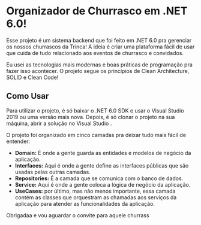 # Organizador de Churrasco em .NET 6.0!

Esse projeto é um sistema backend que foi feito em .NET 6.0 pra gerenciar os nossos churrascos da Trinca! A ideia é criar uma plataforma fácil de usar que cuida de tudo relacionado aos eventos de churrasco e convidados.

Eu usei as tecnologias mais modernas e boas práticas de programação pra fazer isso acontecer. O projeto segue os princípios de Clean Architecture, SOLID e Clean Code!

## Como Usar

Para utilizar o projeto, é só baixar o .NET 6.0 SDK e usar o Visual Studio 2019 ou uma versão mais nova. Depois, é só clonar o projeto na sua máquina, abrir a solução no Visual Studio .


O projeto foi organizado em cinco camadas pra deixar tudo mais fácil de entender:

+ **Domain:** É onde a gente guarda as entidades e modelos de negócio da aplicação. 
+ **Interfaces:** Aqui é onde a gente define as interfaces públicas que são usadas pelas outras camadas.
+ **Repositories:** É a camada que se comunica com o banco de dados.
+ **Service:** Aqui é onde a gente coloca a lógica de negócio da aplicação.
+ **UseCases:** por último, mas não menos importante, essa camada contém as classes que orquestram as chamadas aos serviços da aplicação para atender as funcionalidades da aplicação.

Obrigadaa e vou aguardar o convite para aquele churrass
